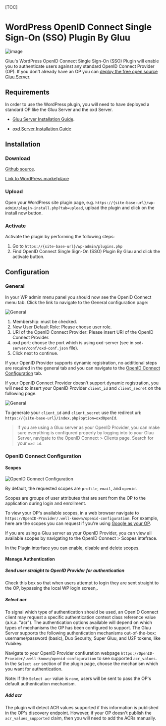 [TOC]

# WordPress OpenID Connect Single Sign-On (SSO) Plugin By Gluu

![image](https://raw.githubusercontent.com/GluuFederation/wp_openid_connect_single_sign_on_plugin_by_gluu/master/plugin.jpg)

Gluu's WordPress OpenID Connect Single Sign-On (SSO) Plugin will enable you to authenticate users against any standard OpenID Connect Provider (OP). If you don't already have an OP you can [deploy the free open source Gluu Server](https://gluu.org/docs/deployment).  

## Requirements
In order to use the WordPress plugin, you will need to have deployed a standard OP like the Gluu Server and the oxd Server.

* [Gluu Server Installation Guide](https://www.gluu.org/docs/deployment/).

* [oxd Server Installation Guide](https://oxd.gluu.org/docs/oxdserver/install/)


## Installation
 
### Download
[Github source](https://github.com/GluuFederation/wp_openid_connect_single_sign_on_plugin_by_gluu/archive/v2.4.4.zip).

[Link to WordPress marketplace](https://wordpress.org/plugins/openid-connect-sso-by-gluu/)

### Upload
Open your WordPress site plugin page, e.g. `https://{site-base-url}/wp-admin/plugin-install.php?tab=upload`, upload the plugin and click on the install now button.

### Activate 

Activate the plugin by performing the following steps:
 
1. Go to `https://{site-base-url}/wp-admin/plugins.php`
2. Find OpenID Connect Single Sign-On (SSO) Plugin By Gluu and click the activate button.

## Configuration

### General
 
In your WP admin menu panel you should now see the OpenID Connect menu tab. Click the link to navigate to the General configuration  page:

![General](https://raw.githubusercontent.com/GluuFederation/wp_openid_connect_single_sign_on_plugin_by_gluu/master/assets/1.png) 

1. Membership: must be checked. 
2. New User Default Role: Please choose user role. 
3. URI of the OpenID Connect Provider: Please insert URI of the OpenID Connect Provider.
4. oxd port: choose the port which is using oxd-server (see in `oxd-server/conf/oxd-conf.json` file).
5. Click next to continue.

If your OpenID Provider supports dynamic registration, no additional steps are required in the general tab and you can navigate to the [OpenID Connect Configuration](#openid-connect-configuration) tab. 

If your OpenID Connect Provider doesn't support dynamic registration, you will need to insert your OpenID Provider `client_id` and `client_secret` on the following page.

![General](https://raw.githubusercontent.com/GluuFederation/wp_openid_connect_single_sign_on_plugin_by_gluu/master/assets/2.png) 

To generate your `client_id` and `client_secret` use the redirect uri: `https://{site-base-url}/index.php?option=oxdOpenId`.

> If you are using a Gluu server as your OpenID Provider, you can make sure everything is configured properly by logging into to your Gluu Server, navigate to the OpenID Connect > Clients page. Search for your `oxd id`.

### OpenID Connect Configuration

#### Scopes

![OpenID Connect Configuration](https://raw.githubusercontent.com/GluuFederation/wp_openid_connect_single_sign_on_plugin_by_gluu/master/assets/5.png)

By default, the requested scopes are `profile`, `email`, and `openid`.  

Scopes are groups of user attributes that are sent from the OP to the application during login and enrollment. 

To view your OP's available scopes, in a web browser navigate to `https://OpenID-Provider/.well-known/openid-configuration`. For example, here are the scopes you can request if you're using [Google as your OP](https://accounts.google.com/.well-known/openid-configuration). 

If you are using a Gluu server as your OpenID Provider, you can view all available scopes by navigating to the OpenID Connect > Scopes intefrace. 

In the Plugin interface you can enable, disable and delete scopes. 

#### Manage Authentication

##### Send user straight to OpenID Provider for authentication

Check this box so that when users attempt to login they are sent straight to the OP, bypassing the local WP login screen,.

##### Select acr

To signal which type of authentication should be used, an OpenID Connect client may request a specific authentication context class reference value (a.k.a. "acr"). The authentication options available will depend on which types of mechanisms the OP has been configured to support. The Gluu Server supports the following authentication mechanisms out-of-the-box: username/password (basic), Duo Security, Super Gluu, and U2F tokens, like Yubikey.  

Navigate to your OpenID Provider confiuration webpage `https://OpenID-Provider/.well-known/openid-configuration` to see supported `acr_values`. In the `Select acr` section of the plugin page, choose the mechanism which you want for authentication. 

Note: If the `Select acr` value is `none`, users will be sent to pass the OP's default authentication mechanism.

##### Add acr

The plugin will detect ACR values supported if this information is published in the OP's discovery endpoint. However, if your OP doesn't publish the `acr_values_supported` claim, then you will need to add the ACRs manually. 

